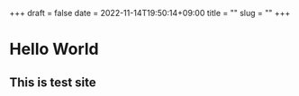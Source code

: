 +++ 
draft = false
date = 2022-11-14T19:50:14+09:00
title = ""
slug = "" 
+++


# Hello World
## This is test site